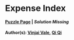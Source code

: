 # Expense Index

#### [Puzzle Page](1.2-p.pdf) | *Solution Missing*
#### Author(s): [Vinjai Vale](../../../../search.html?q=Vinjai+Vale), [Qi Qi](../../../../search.html?q=Qi+Qi)

